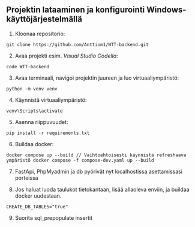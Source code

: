 ## Projektin lataaminen ja konfigurointi Windows-käyttöjärjestelmällä
1. Kloonaa repositorio:
```
git clone https://github.com/Anttiom1/WTT-backend.git
```
2. Avaa projekti esim. *Visual Studio Codella*:
```
code WTT-backend
```
3. Avaa terminaali, navigoi projektin juureen ja luo virtuaaliympäristö:
```
python -m venv venv
```
4. Käynnistä virtuaaliympäristö:
```
venv\Scripts\activate
```
5. Asenna riippuvuudet:
```
pip install -r requirements.txt
```
6. Buildaa docker:
```
docker compose up --build // Vaihtoehtoisesti käynnistä refreshaava ympäristö docker compose -f compose-dev.yaml up --build 
```
7. FastApi, PhpMyadmin ja db pyörivät nyt localhostissa asettamissasi porteissa

8. Jos haluat luoda taulukot tietokantaan, lisää allaoleva enviin, ja buildaa docker uudestaan.
```
CREATE_DB_TABLES="true"
```
9. Suorita sql_prepopulate insertit
